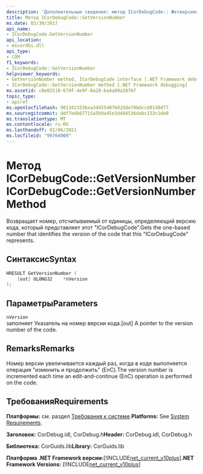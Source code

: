 ```yaml
---
description: 'Дополнительные сведения: метод ICorDebugCode:: Жетверсионнумбер'
title: Метод ICorDebugCode::GetVersionNumber
ms.date: 03/30/2017
api_name:
- ICorDebugCode.GetVersionNumber
api_location:
- mscordbi.dll
api_type:
- COM
f1_keywords:
- ICorDebugCode::GetVersionNumber
helpviewer_keywords:
- GetVersionNumber method, ICorDebugCode interface [.NET Framework debugging]
- ICorDebugCode::GetVersionNumber method [.NET Framework debugging]
ms.assetid: c8e02518-679f-4e9f-8a28-ba4a89a3876f
topic_type:
- apiref
ms.openlocfilehash: 901342333bea3d455407602dde78bdccd0140d77
ms.sourcegitcommit: ddf7edb67715a5b9a45e3dd44536dabc153c1de0
ms.translationtype: MT
ms.contentlocale: ru-RU
ms.lasthandoff: 02/06/2021
ms.locfileid: "99764909"
---
```

# <a name="icordebugcodegetversionnumber-method"></a><span data-ttu-id="f7125-103">Метод ICorDebugCode::GetVersionNumber</span><span class="sxs-lookup"><span data-stu-id="f7125-103">ICorDebugCode::GetVersionNumber Method</span></span>

<span data-ttu-id="f7125-104">Возвращает номер, отсчитываемый от единицы, определяющий версию кода, который представляет этот "ICorDebugCode".</span><span class="sxs-lookup"><span data-stu-id="f7125-104">Gets the one-based number that identifies the version of the code that this "ICorDebugCode" represents.</span></span>

## <a name="syntax"></a><span data-ttu-id="f7125-105">Синтаксис</span><span class="sxs-lookup"><span data-stu-id="f7125-105">Syntax</span></span>

```cpp
HRESULT GetVersionNumber (
    [out] ULONG32    *nVersion
);
```

## <a name="parameters"></a><span data-ttu-id="f7125-106">Параметры</span><span class="sxs-lookup"><span data-stu-id="f7125-106">Parameters</span></span>

 `nVersion`  
 <span data-ttu-id="f7125-107">заполняет Указатель на номер версии кода.</span><span class="sxs-lookup"><span data-stu-id="f7125-107">[out] A pointer to the version number of the code.</span></span>

## <a name="remarks"></a><span data-ttu-id="f7125-108">Remarks</span><span class="sxs-lookup"><span data-stu-id="f7125-108">Remarks</span></span>

 <span data-ttu-id="f7125-109">Номер версии увеличивается каждый раз, когда в коде выполняется операция "изменить и продолжить" (EnC).</span><span class="sxs-lookup"><span data-stu-id="f7125-109">The version number is incremented each time an edit-and-continue (EnC) operation is performed on the code.</span></span>

## <a name="requirements"></a><span data-ttu-id="f7125-110">Требования</span><span class="sxs-lookup"><span data-stu-id="f7125-110">Requirements</span></span>

 <span data-ttu-id="f7125-111">**Платформы:** см. раздел [Требования к системе](../../get-started/system-requirements.md).</span><span class="sxs-lookup"><span data-stu-id="f7125-111">**Platforms:** See [System Requirements](../../get-started/system-requirements.md).</span></span>  
  
 <span data-ttu-id="f7125-112">**Заголовок:** CorDebug.idl, CorDebug.h</span><span class="sxs-lookup"><span data-stu-id="f7125-112">**Header:** CorDebug.idl, CorDebug.h</span></span>  
  
 <span data-ttu-id="f7125-113">**Библиотека:** CorGuids.lib</span><span class="sxs-lookup"><span data-stu-id="f7125-113">**Library:** CorGuids.lib</span></span>  
  
 <span data-ttu-id="f7125-114">**Платформа .NET Framework версии:**[!INCLUDE[net_current_v10plus](../../../../includes/net-current-v10plus-md.md)]</span><span class="sxs-lookup"><span data-stu-id="f7125-114">**.NET Framework Versions:** [!INCLUDE[net_current_v10plus](../../../../includes/net-current-v10plus-md.md)]</span></span>
